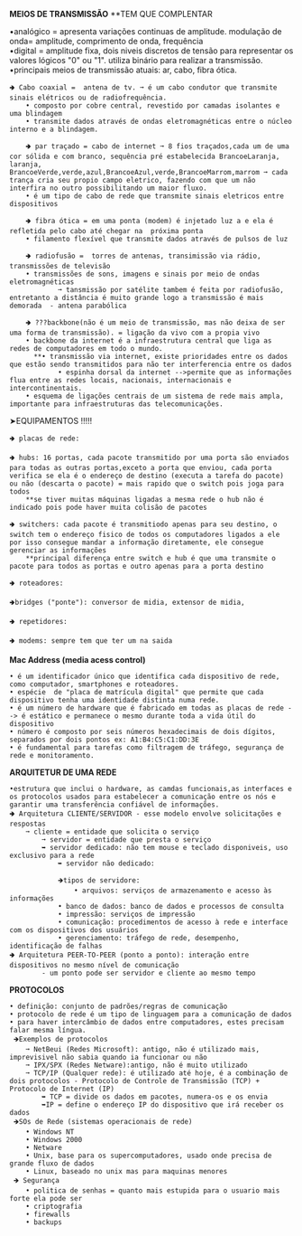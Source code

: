 **MEIOS DE TRANSMISSÃO**  **TEM QUE COMPLENTAR

•analógico = apresenta variações continuas de amplitude.  modulação de onda= amplitude, comprimento de onda, frequência     
•digital = amplitude fixa, dois niveis discretos de tensão para representar os valores lógicos "0" ou "1". utiliza binário para realizar a transmissão.
•principais meios de transmissão atuais: ar, cabo, fibra ótica.

	🢂 Cabo coaxial =  antena de tv. ➞ é um cabo condutor que transmite sinais elétricos ou de radiofrequência.
		• composto por cobre central, revestido por camadas isolantes e uma blindagem
		• transmite dados através de ondas eletromagnéticas entre o núcleo interno e a blindagem.

        🢂 par traçado = cabo de internet ➞ 8 fios traçados,cada um de uma cor sólida e com branco, sequência pré estabelecida BrancoeLaranja, laranja, BrancoeVerde,verde,azul,BrancoeAzul,verde,BrancoeMarrom,marrom ➞ cada trança cria seu propio campo eletrico, fazendo com que um não interfira no outro possibilitando um maior fluxo.
		• é um tipo de cabo de rede que transmite sinais eletricos entre dispositivos

        🢂 fibra ótica = em uma ponta (modem) é injetado luz a e ela é refletida pelo cabo até chegar na  próxima ponta
		• filamento flexível que transmite dados através de pulsos de luz

        🢂 radiofusão =  torres de antenas, transimissão via rádio, transmissões de televisão
		• transmissões de sons, imagens e sinais por meio de ondas eletromagnéticas 
                ➞ tansmissão por satélite tambem é feita por radiofusão, entretanto a distância é muito grande logo a transmissão é mais demorada  - antena parabólica

        🢂 ???backbone(não é um meio de transmissão, mas não deixa de ser uma forma de transmissão). = ligação da vivo com a propia vivo
		• backbone da internet é a infraestrutura central que liga as redes de computadores em todo o mundo.
	      **• transmissão via internet, existe prioridades entre os dados que estão sendo transmitidos para não ter interferencia entre os dados
                • espinha dorsal da internet -->permite que as informações flua entre as redes locais, nacionais, internacionais e intercontinentais. 
		• esquema de ligações centrais de um sistema de rede mais ampla, importante para infraestruturas das telecomunicações.

➤EQUIPAMENTOS !!!!!

    🢂 placas de rede:

    🢂 hubs: 16 portas, cada pacote transmitido por uma porta são enviados para todas as outras portas,exceto a porta que enviou, cada porta verifica se ela é o endereço de destino (executa a tarefa do pacote) ou não (descarta o pacote) = mais rapido que o switch pois joga para todos 
        **se tiver muitas máquinas ligadas a mesma rede o hub não é indicado pois pode haver muita colisão de pacotes

    🢂 switchers: cada pacote é transmitiodo apenas para seu destino, o switch tem o endereço fisico de todos os computadores ligados a ele por isso consegue mandar a informação diretamente, ele consegue gerenciar as informações 
        **principal diferença entre switch e hub é que uma transmite o pacote para todos as portas e outro apenas para a porta destino

    🢂 roteadores: 

    🢂bridges ("ponte"): conversor de midia, extensor de midia, 
    
    🢂 repetidores:

    🢂 modems: sempre tem que ter um na saida

**Mac Address (media acess control)**

	• é um identificador único que identifica cada dispositivo de rede, como computador, smartphones e roteadores. 
	• espécie  de "placa de matrícula digital" que permite que cada dispositivo tenha uma identidade distinta numa rede. 
	• é um número de hardware que é fabricado em todas as placas de rede --> é estático e permanece o mesmo durante toda a vida útil do dispositivo
	• número é composto por seis números hexadecimais de dois dígitos, separados por dois pontos ex: A1:B4:C5:C1:DD:3E
	• é fundamental para tarefas como filtragem de tráfego, segurança de rede e monitoramento. 


**ARQUITETUR DE UMA REDE**

	•estrutura que inclui o hardware, as camdas funcionais,as interfaces e os protocolos usados para estabelecer a comunicação entre os nós e garantir uma transferência confiável de informações.
 	🢂 Arquitetura CLIENTE/SERVIDOR - esse modelo envolve solicitações e respostas
		➞ cliente = entidade que solicita o serviço
    		➞ servidor = entidade que presta o serviço 
			➥ servidor dedicado: não tem mouse e teclado disponiveis, uso exclusivo para a rede
        		➥ servidor não dedicado: 

    			🡺tipos de servidore: 
    				• arquivos: serviços de armazenamento e acesso às informações
				• banco de dados: banco de dados e processos de consulta
				• impressão: serviços de impressão
				• comunicação: procedimentos de acesso à rede e interface com os dispositivos dos usuários
				• gerenciamento: tráfego de rede, desempenho, identificação de falhas
	🢂 Arquitetura PEER-TO-PEER (ponto a ponto): interação entre dispositivos no mesmo nível de comunicação
    		- um ponto pode ser servidor e cliente ao mesmo tempo

**PROTOCOLOS**   

	• definição: conjunto de padrões/regras de comunicação
	• protocolo de rede é um tipo de linguagem para a comunicação de dados
	• para haver intercâmbio de dados entre computadores, estes precisam falar mesma língua.
	 🡺Exemplos de protocolos
		➞ NetBeui (Redes Microsoft): antigo, não é utilizado mais, imprevisivel não sabia quando ia funcionar ou não
		➞ IPX/SPX (Redes Netware):antigo, não é muito utilizado 
		➞ TCP/IP (Qualquer rede): é utilizado até hoje, é a combinação de dois protocolos - Protocolo de Controle de Transmissão (TCP) + Protocolo de Internet (IP)
 			➥ TCP = divide os dados em pacotes, numera-os e os envia
			➥IP = define o endereço IP do dispositivo que irá receber os dados
	 🡺SOs de Rede (sistemas operacionais de rede)
		• Windows NT
		• Windows 2000
		• Netware
		• Unix, base para os supercomputadores, usado onde precisa de grande fluxo de dados
		• Linux, baseado no unix mas para maquinas menores
	 🡺 Segurança
		• politica de senhas = quanto mais estupida para o usuario mais forte ela pode ser
		• criptografia 
		• firewalls
		• backups



